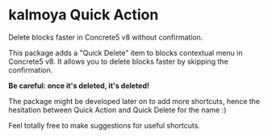 # kalmoya Quick Action
Delete blocks faster in Concrete5 v8 without confirmation.

This package adds a "Quick Delete" item to blocks contextual menu in Concrete5 v8. It allows you to delete blocks faster by skipping the confirmation.

**Be careful: once it's deleted, it's deleted!**

The package might be developed later on to add more shortcuts, hence the hesitation between Quick Action and Quick Delete for the name :)

Feel totally free to make suggestions for useful shortcuts.
